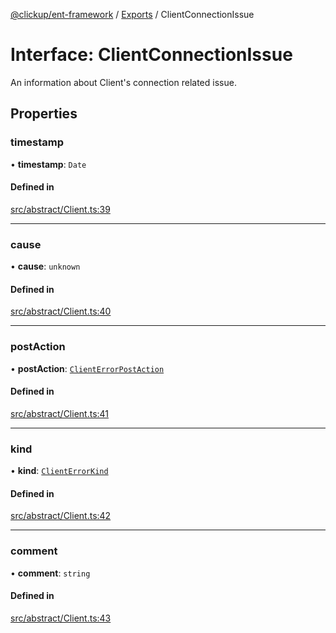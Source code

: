 [@clickup/ent-framework](../README.md) / [Exports](../modules.md) / ClientConnectionIssue

# Interface: ClientConnectionIssue

An information about Client's connection related issue.

## Properties

### timestamp

• **timestamp**: `Date`

#### Defined in

[src/abstract/Client.ts:39](https://github.com/clickup/ent-framework/blob/master/src/abstract/Client.ts#L39)

___

### cause

• **cause**: `unknown`

#### Defined in

[src/abstract/Client.ts:40](https://github.com/clickup/ent-framework/blob/master/src/abstract/Client.ts#L40)

___

### postAction

• **postAction**: [`ClientErrorPostAction`](../modules.md#clienterrorpostaction)

#### Defined in

[src/abstract/Client.ts:41](https://github.com/clickup/ent-framework/blob/master/src/abstract/Client.ts#L41)

___

### kind

• **kind**: [`ClientErrorKind`](../modules.md#clienterrorkind)

#### Defined in

[src/abstract/Client.ts:42](https://github.com/clickup/ent-framework/blob/master/src/abstract/Client.ts#L42)

___

### comment

• **comment**: `string`

#### Defined in

[src/abstract/Client.ts:43](https://github.com/clickup/ent-framework/blob/master/src/abstract/Client.ts#L43)
